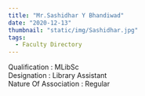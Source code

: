 ```yaml
---
title: "Mr.Sashidhar Y Bhandiwad"
date: "2020-12-13"
thumbnail: "static/img/Sashidhar.jpg"
tags:
  - Faculty Directory
---
```


Qualification : MLibSc  
Designation : Library Assistant  
Nature Of Association : Regular
